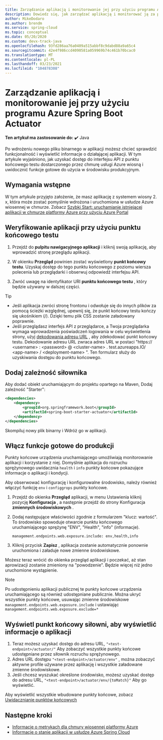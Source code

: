 ```yaml
---
title: Zarządzanie aplikacją i monitorowanie jej przy użyciu programu Azure Spring Boot Actuator
description: Dowiedz się, jak zarządzać aplikacją i monitorować ją za pomocą urządzenia uruchamiającego rozruch sprężynowy.
author: MikeDodaro
ms.author: brendm
ms.service: spring-cloud
ms.topic: conceptual
ms.date: 05/20/2020
ms.custom: devx-track-java
ms.openlocfilehash: 93fd286aa76a0409a515abbf8c9dabd88a9a65c4
ms.sourcegitcommit: 42e4f986ccd4090581a059969b74c461b70bcac0
ms.translationtype: MT
ms.contentlocale: pl-PL
ms.lasthandoff: 03/23/2021
ms.locfileid: "104878308"
---
```

# <a name="manage-and-monitor-app-with-azure-spring-boot-actuator"></a>Zarządzanie aplikacją i monitorowanie jej przy użyciu programu Azure Spring Boot Actuator

**Ten artykuł ma zastosowanie do:** ✔️ Java

Po wdrożeniu nowego pliku binarnego w aplikacji możesz chcieć sprawdzić funkcjonalność i wyświetlić informacje o działającej aplikacji. W tym artykule wyjaśniono, jak uzyskać dostęp do interfejsu API z punktu końcowego testu dostarczonego przez chmurę usługi Azure wiosną i uwidocznić funkcje gotowe do użycia w środowisku produkcyjnym.

## <a name="prerequisites"></a>Wymagania wstępne
W tym artykule przyjęto założenie, że masz aplikację z systemem wiosny 2. x, która może zostać pomyślnie wdrożona i uruchomiona w usłudze Azure wiosennej w chmurze.  Zobacz [Szybki Start: uruchamianie istniejącej aplikacji w chmurze platformy Azure przy użyciu Azure Portal](spring-cloud-quickstart.md)

## <a name="verify-app-through-test-endpoint"></a>Weryfikowanie aplikacji przy użyciu punktu końcowego testu
1. Przejdź do **pulpitu nawigacyjnego aplikacji** i kliknij swoją aplikację, aby wprowadzić stronę przeglądu aplikacji.

1. W okienku **Przegląd** powinien zostać wyświetlony **punkt końcowy testu**.  Uzyskaj dostęp do tego punktu końcowego z poziomu wiersza polecenia lub przeglądarki i obserwuj odpowiedź interfejsu API.

1. Zwróć uwagę na identyfikator URI **punktu końcowego testu** , który będzie używany w dalszej części.

>[!TIP]
> * Jeśli aplikacja zwróci stronę frontonu i odwołuje się do innych plików za pomocą ścieżki względnej, upewnij się, że punkt końcowy testu kończy się ukośnikiem (/). Dzięki temu plik CSS zostanie załadowany poprawnie.
> * Jeśli przeglądasz interfejs API z przeglądarce, a Twoja przeglądarka wymaga wprowadzenia poświadczeń logowania w celu wyświetlenia strony, użyj [dekodowania adresu URL](https://www.urldecoder.org/) , aby zdekodować punkt końcowy testu. Dekodowanie adresu URL zwraca adres URL w postaci "https:// \<username> : \<password> @ \<cluster-name> . test.azureapps.IO/ \<app-name> / \<deployment-name> ".  Ten formularz służy do uzyskiwania dostępu do punktu końcowego.

## <a name="add-actuator-dependency"></a>Dodaj zależność siłownika

Aby dodać obiekt uruchamiającym do projektu opartego na Maven, Dodaj zależność "Starter":

```xml
<dependencies>
    <dependency>
        <groupId>org.springframework.boot</groupId>
        <artifactId>spring-boot-starter-actuator</artifactId>
    </dependency>
</dependencies>
```

Skompiluj nowy plik binarny i Wdróż go w aplikacji.

## <a name="enable-production-ready-features"></a>Włącz funkcje gotowe do produkcji
Punkty końcowe urządzenia uruchamiającego umożliwiają monitorowanie aplikacji i korzystanie z niej. Domyślnie aplikacja do rozruchu sprężynowego uwidacznia `health` i `info` punkty końcowe pokazujące informacje o aplikacji i kondycji.

Aby obserwować konfigurację i konfigurowalne środowisko, należy również włączyć funkcję `env` i `configgrops` punkty końcowe.

1. Przejdź do okienka **Przegląd** aplikacji, w menu Ustawienia kliknij pozycję **Konfiguracja** , a następnie przejdź do strony Konfiguracja **zmiennych środowiskowych** .
1. Dodaj następujące właściwości zgodnie z formularzem "klucz: wartość". To środowisko spowoduje otwarcie punktu końcowego uruchamiającego sprężynę "ENV", "Health", "info" (informacje).

   ```
   management.endpoints.web.exposure.include: env,health,info
   ```
1. Kliknij przycisk **Zapisz** , aplikacja zostanie automatycznie ponownie uruchomiona i załaduje nowe zmienne środowiskowe.

Możesz teraz wrócić do okienka przegląd aplikacji i poczekać, aż stan aprowizacji zostanie zmieniony na "powodzenie".  Będzie więcej niż jedno uruchomione wystąpienie.

> [!Note] 
> Po udostępnieniu aplikacji publicznej te punkty końcowe urządzenia uruchamiającego są również udostępniane publicznie. Można ukryć wszystkie punkty końcowe, usuwając zmienne środowiskowe `management.endpoints.web.exposure.include` i ustawiając `management.endpoints.web.exposure.exclude=*`

## <a name="view-the-actuator-endpoint-to-view-application-information"></a>Wyświetl punkt końcowy siłowni, aby wyświetlić informacje o aplikacji
1. Teraz możesz uzyskać dostęp do adresu URL, `"<test-endpoint>/actuator/"` Aby zobaczyć wszystkie punkty końcowe udostępniane przez siłownik rozruchu sprężynowego.
1. Adres URL dostępu `"<test-endpoint>/actuator/env"` , można zobaczyć aktywne profile używane przez aplikację i wszystkie załadowane zmienne środowiskowe.
1. Jeśli chcesz wyszukać określone środowisko, możesz uzyskać dostęp do adresu URL,  `"<test-endpoint>/actuator/env/{toMatch}"` Aby go wyświetlić.

Aby wyświetlić wszystkie wbudowane punkty końcowe, zobacz [Uwidacznianie punktów końcowych](https://docs.spring.io/spring-boot/docs/current/reference/html/production-ready-features.html#production-ready-endpoints-exposing-endpoints)

## <a name="next-steps"></a>Następne kroki

* [Informacje o metrykach dla chmury wiosennej platformy Azure](spring-cloud-concept-metrics.md)
* [Informacje o stanie aplikacji w usłudze Azure Spring Cloud](spring-cloud-concept-app-status.md)

